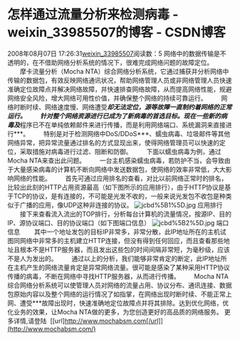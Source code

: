 # 怎样通过流量分析来检测病毒 - weixin_33985507的博客 - CSDN博客
2008年08月07日 17:26:31[weixin_33985507](https://me.csdn.net/weixin_33985507)阅读数：5
网络中的数据传输是不透明的，在不借助网络分析系统的情况下，很难完成网络问题的故障定位。
　　摩卡流量分析（Mocha NTA）综合网络分析系统，它通过捕获并分析网络中传输的数据包，有效反映网络通讯状况，帮助网络管理人员或非网络管理人员快速准确定位故障点并解决网络故障，并快速排查网络故障，从而提高网络性能，规避网络安全风险，增大网络可用性价值，并确保整个网络的持续可靠运行。
　　网络时断时续、网络速度慢、网络遭受***却无法定位，***源等故障一直制约着网络的正常运行。
　　针对整个网络资源进行***已成为了新病毒的首选目标。现在一些新的病毒及***程序已不在单纯依赖邮件来进行传播，而是利用网络端口、系统漏洞来直接进行***。
　　特别是对于检测网络中DoS/DDoS***、蠕虫病毒、垃圾邮件等其他网络异常，把异常流量通过排名的方式显现出来，使得网络管理员可以快速的定位，采取措施对病毒进行过滤、阻断和防御。
　　下面以蠕虫病毒为例，通过Mocha NTA来查出此问题。
　　一台主机感染蠕虫病毒，若防护不当，会导致由于大量感染病毒的计算机不断向网络中发送数据包，使网络的效率非常低，大大影响网络的性能。
　　首先可通过应用排名的查看，对比以前网络正常时的排名，比较出此刻的HTTP占用资源最高（如下图所示的应用排行），由于HTTP协议是基于TCP的协议，是有连接的，不可能是光发不收的，一般来说光发包不收包是种类似于广播的应用，像UDP这种非连接的协议。 
![jcbd%5B1%5D.jpg](http://www.mochabsm.com/downloads&support/images/jcbd%5B1%5D.jpg)
应用排行
　　接下来查看流入流出的TOP排行，分析每台计算机的流量情况，按源IP、目的IP、源协议端口、目的协议端口（如下图端口信息） 
![jcbd%5B2%5D.jpg](http://www.mochabsm.com/downloads&support/images/jcbd%5B2%5D.jpg)
端口信息
　　其中一个地址发包的目标IP非常多，非常分散，此IP地址所在的主机试图同网络中非常多的主机建立HTTP连接，但没有得到任何回应，而且查看那些地址且根本不是HTTP服务器，而且发出这些包的时间间隔非常短，为毫秒级，应该不是人为发出的。 
　　通过以上的分析，我们能够非常肯定的断定，此IP地址所在主机产生的网络流量肯定是异常网络流量。很可能是感染了某种采用HTTP协议传播的病毒，不断在网络中寻找HTTP服务器，从而进行传播。
　　Mocha NTA综合网络分析系统可以使管理人员对网络的流量占用、协议分布、通讯连接、数据包原始内容以及整个网络的运行情况了如指掌，在网络出现时断时续、不能正常上网、遭受***故障出现时，快速准确地定位故障点并将其排除。达到优化网络，优化业务的效果，让Mocha NTA做的更多，为您创造更好的高品质的网络服务。 
更多详情,请登陆  [[url]http://www.mochabsm.com[/url]](http://www.mochabsm.com/)
